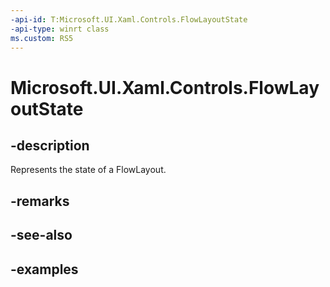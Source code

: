 ```yaml
---
-api-id: T:Microsoft.UI.Xaml.Controls.FlowLayoutState
-api-type: winrt class
ms.custom: RS5
---
```


<!-- Class syntax.
public class FlowLayoutState 
-->

# Microsoft.UI.Xaml.Controls.FlowLayoutState

## -description

Represents the state of a FlowLayout.

## -remarks

## -see-also

## -examples

